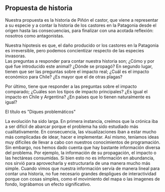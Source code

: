 ## Propuesta de historia ##
Nuestra propuesta es la historia de Piñón el castor, que viene a representar a su especie y a contar la historia de los castores en la Patagonia desde el origen hasta las consecuencias, para finalizar con una acotada reflexión: nosotros como antagonistas.

Nuestra hipotesis es que, el daño producido or los castores en la Patagonia es irreversible, pero podemos concientizar respecto de las especies invasoras.  
Las preguntas a responder para contar nuestra historia son; ¿Cómo y por qué fue introducido este animal? ¿Dónde se propagó?
En segundo lugar, tienen que ser las preguntas sobre el impacto real; ¿Cuál es el impacto económico para Chile? ¿Es mayor que el de otras plagas?

Por último, tiene que responder a las preguntas sobre el impacto comparado; ¿Cuáles son los tipos de impacto principales? ¿Es igual el impacto en Chile y Argentina? ¿En países que lo tienen naturalmente es igual? 

El título es "Diques problemáticos"

La evolución ha sido larga. En primera instancia, creímos que la crónica iba a ser difícil de abarcar porque el problema ha sido estudiado más cualitativamente. En consecuencia, las visualizaciones iban a estar mucho más complicadas de idear, hacer e implementar. Así mismo, teníamos ideas muy dificiles de llevar a cabo con nuestros conocimientos de programación. Sin embargo, nos hemos dado cuenta que hay bastante información diversa del problema. Por ejemplo, la información de su propagación, el impacto o las hectáreas consumidas. Si bien esto no es información en abundancia, nos sirvió para aprovecharla y estructurarla de una manera mucho más simple. Cuando vimos que nuestra información servía de manera lineal para contar una historia, no fue necesario grandes despligues de interactividad porque con cosas simples, como el movimiento del mapa o las imagenes de fondo, lográbamos un efecto significativo.
